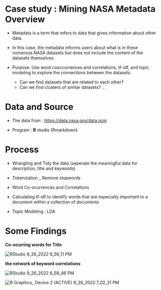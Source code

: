 # Case study : Mining NASA Metadata Overview

* Metadata is a term that refers to data that gives information about other data.

* In this case, the metadata informs users about what is in these numerous NASA datasets but does not include the content of the datasets themselves.
* Purpose: Use word cooccurrences and correlations, tf-idf, and topic modeling to explore the connections between the datasets.

  * Can we find datasets that are related to each other?
  * Can we find clusters of similar datasets? ..

# Data and Source

* The data from : https://data.nasa.gov/data.json

* Program : **R** studio (Rmarkdown)

# Process

* Wrangling and Tidy the data (seperate the meaningful data for description, title and keywords)

* Tokenization _ Remove stopwords

* Word Co-ocurrences and Correlations

* Calculating tf-idf to identify words that are especially important to a document within a collection of documents

* Topic Modeling : LDA

# Some Findings

**Co-ocurring words for Title**

![RStudio 9_26_2022 6_56_11 PM](https://user-images.githubusercontent.com/99704273/192248317-fbf990fc-c7a2-48e1-9826-fe3fc2557ef3.png)

**the network of keyword correlations**

![RStudio 9_26_2022 6_58_46 PM](https://user-images.githubusercontent.com/99704273/192248801-557e6ecd-563d-442c-9d53-3f93e9a6f43e.png)


![R Graphics_ Device 2 (ACTIVE) 9_26_2022 7_02_31 PM](https://user-images.githubusercontent.com/99704273/192249532-fcc2a512-8ee7-4756-8946-d5894545f187.png)

